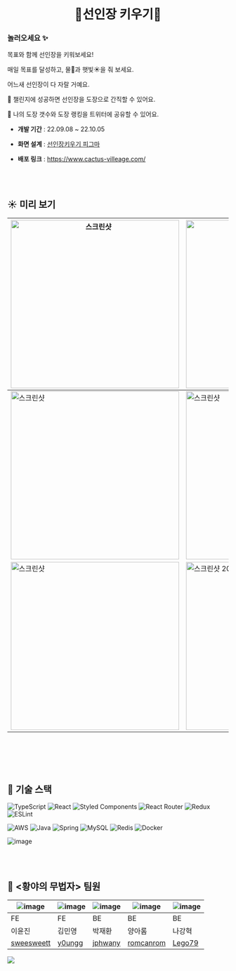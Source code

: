 <div align="center">
    
# 🌵선인장 키우기🌵

</div>

### 놀러오세요 ✨

목표와 함께 선인장을 키워보세요!

매일 목표를 달성하고, 물🚿과 햇빛☀️을 줘 보세요.

어느새 선인장이 다 자랄 거예요.

📔 챌린지에 성공하면 선인장을 도장으로 간직할 수 있어요.

📮 나의 도장 갯수와 도장 랭킹을 트위터에 공유할 수 있어요.

- **개발 기간** :
  22.09.08 ~ 22.10.05

- **화면 설계** : [선인장키우기 피그마](https://www.figma.com/file/RygJ4nv0wDwdrroYN2HmBu/%EC%84%A0%EC%9D%B8%EC%9E%A5%ED%82%A4%EC%9A%B0%EA%B8%B0?node-id=64%3A1744)

- **배포 링크** : https://www.cactus-villeage.com/

<br />
<br />

## ☀️ 미리 보기

| <img width="383" alt="스크린샷" src="https://user-images.githubusercontent.com/104131962/194072247-98e8df72-a9df-4238-b3ff-2b0b49f32774.png"/>  | <img width="383" alt="스크린샷" src="https://user-images.githubusercontent.com/104131962/194074081-32c0520b-fb54-409b-91e8-948e793f2fea.png" />                         | <img width="383" alt="스크린샷" src="https://user-images.githubusercontent.com/104131962/194074165-6d7f868f-53bc-43ae-a507-150ea92d3dcf.png"/>                          |
| ----------------------------------------------------------------------------------------------------------------------------------------------------- | ----------------------------------------------------------------------------------------------------------------------------------------------------------------------------- | ----------------------------------------------------------------------------------------------------------------------------------------------------------------------------- |
| <img width="383" alt="스크린샷" src="https://user-images.githubusercontent.com/104131962/194074070-bfad8e6f-73c7-41bf-a0fe-6270be603fd4.png" /> | <img width="383" alt="스크린샷" src="https://user-images.githubusercontent.com/104131962/194075960-ff78dbae-8236-4c46-b133-15d1ce4695a0.png" />                         | <img width="383" alt="스크린샷" src="https://user-images.githubusercontent.com/104131962/194075957-45150506-0fb5-4191-a3f5-16c1b8e4921d.png" />                         |
| <img width="383" alt="스크린샷" src="https://user-images.githubusercontent.com/104131962/194072619-b5ce168d-71a6-4cca-9b45-2096c1dbb562.png" /> | <img width="383" alt="스크린샷 2022-10-05 오후 5 26 38" src="https://user-images.githubusercontent.com/104131962/194071940-74508842-80c3-4b0c-8f07-db1c64506594.png"> | <img width="383" alt="스크린샷 2022-10-05 오후 5 18 35" src="https://user-images.githubusercontent.com/104131962/194071852-a9e7d096-d339-4a62-8f27-11a01ed703b2.png"> |

<br />
<br />


<br />
<br />

## 🏁 기술 스택

![TypeScript](https://img.shields.io/badge/typescript-%23007ACC.svg?style=for-the-badge&logo=typescript&logoColor=white)
![React](https://img.shields.io/badge/react-%2320232a.svg?style=for-the-badge&logo=react&logoColor=%2361DAFB)
![Styled Components](https://img.shields.io/badge/styled--components-DB7093?style=for-the-badge&logo=styled-components&logoColor=white)
![React Router](https://img.shields.io/badge/React_Router-CA4245?style=for-the-badge&logo=react-router&logoColor=white)
![Redux](https://img.shields.io/badge/redux-%23593d88.svg?style=for-the-badge&logo=redux&logoColor=white)
![ESLint](https://img.shields.io/badge/ESLint-4B3263?style=for-the-badge&logo=eslint&logoColor=white)

![AWS](https://img.shields.io/badge/AWS-%23FF9900.svg?style=for-the-badge&logo=amazon-aws&logoColor=white)
![Java](https://img.shields.io/badge/java-%23ED8B00.svg?style=for-the-badge&logo=java&logoColor=white)
![Spring](https://img.shields.io/badge/spring-%236DB33F.svg?style=for-the-badge&logo=spring&logoColor=white)
![MySQL](https://img.shields.io/badge/mysql-%2300f.svg?style=for-the-badge&logo=mysql&logoColor=white)
![Redis](https://img.shields.io/badge/redis-%23DD0031.svg?style=for-the-badge&logo=redis&logoColor=white)
![Docker](https://img.shields.io/badge/docker-%230db7ed.svg?style=for-the-badge&logo=docker&logoColor=white)

![image](https://user-images.githubusercontent.com/75547467/194750486-50be6ac4-4e28-45ac-bdfc-385d93434329.png)


<br />
<br />

## 🧩 <황야의 무법자> 팀원

| ![image](https://i.imgur.com/A97Zi7C.png)   | ![image](https://i.imgur.com/poLyaff.png) | ![image](https://i.imgur.com/BLeI4jS.png) | ![image](https://i.imgur.com/70uWxx1.png) | ![image](https://i.imgur.com/KO2RPzm.png) |
| ------------------------------------------- | ----------------------------------------- | ----------------------------------------- | ----------------------------------------- | ----------------------------------------- |
| FE                                          | FE                                        | BE                                        | BE                                        | BE                                        |
| 이윤진                                      | 김민영                                    | 박재환                                    | 양아롬                                    | 나강혁                                    |
| [sweesweett](https://github.com/sweesweett) | [y0ungg](https://github.com/y0ungg)       | [jphwany](https://github.com/jphwany)     | [romcanrom](https://github.com/romcanrom) | [Lego79](https://github.com/Lego79)       |

![](https://i.imgur.com/E4kV1eB.jpg)
